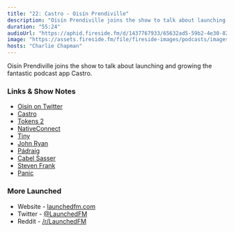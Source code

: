 ```yaml
---
title: "22: Castro - Oisín Prendiville"
description: "Oisín Prendiville joins the show to talk about launching and growing the fantastic podcast app Castro."
duration: "55:24"
audioUrl: "https://aphid.fireside.fm/d/1437767933/65632ad5-59b2-4e30-82d1-13845dce07dd/9e53bd03-0424-49e4-b738-2aaf58f31d30.mp3"
image: "https://assets.fireside.fm/file/fireside-images/podcasts/images/6/65632ad5-59b2-4e30-82d1-13845dce07dd/episodes/9/9e53bd03-0424-49e4-b738-2aaf58f31d30/cover.jpg?v=1"
hosts: "Charlie Chapman"
---
```


<p>Oisín Prendiville joins the show to talk about launching and growing the fantastic podcast app Castro.</p>

<h3>Links &amp; Show Notes</h3>

<ul>
<li><a href="https://twitter.com/prendio2" rel="nofollow">Oisín on Twitter</a></li>
<li><a href="https://castro.fm" rel="nofollow">Castro</a></li>
<li><a href="https://gikken.co/tokens/" rel="nofollow">Tokens 2</a></li>
<li><a href="https://nativeconnect.app" rel="nofollow">NativeConnect</a></li>
<li><a href="https://www.tinycapital.com" rel="nofollow">Tiny</a></li>
<li><a href="https://twitter.com/johndryan" rel="nofollow">John Ryan</a></li>
<li><a href="https://twitter.com/padraig" rel="nofollow">Pádraig</a></li>
<li><a href="https://twitter.com/cabel" rel="nofollow">Cabel Sasser</a></li>
<li><a href="https://stevenf.com" rel="nofollow">Steven Frank</a></li>
<li><a href="https://panic.com" rel="nofollow">Panic</a></li>
</ul>

<h3>More Launched</h3>

<ul>
<li>Website - <a href="https://launchedfm.com" rel="nofollow">launchedfm.com</a></li>
<li>Twitter - <a href="https://twitter.com/launchedfm" rel="nofollow">@LaunchedFM</a></li>
<li>Reddit - <a href="https://www.reddit.com/r/LaunchedFM/" rel="nofollow">/r/LaunchedFM</a></li>
</ul>
